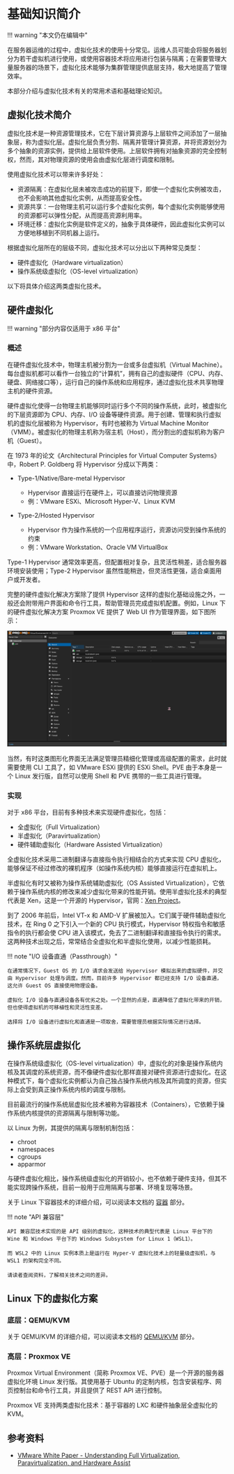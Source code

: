 # 基础知识简介

!!! warning "本文仍在编辑中"

在服务器运维的过程中，虚拟化技术的使用十分常见。运维人员可能会将服务器划分为若干虚拟机进行使用，或使用容器技术将应用进行包装与隔离；在需要管理大量服务器的场景下，虚拟化技术能够为集群管理提供底层支持，极大地提高了管理效率。

本部分介绍与虚拟化技术有关的常用术语和基础理论知识。

## 虚拟化技术简介

虚拟化技术是一种资源管理技术，它在下层计算资源与上层软件之间添加了一层抽象层，称为虚拟化层。虚拟化层负责分割、隔离并管理计算资源，并将资源划分为多个抽象的资源实例，提供给上层软件使用。上层软件拥有对抽象资源的完全控制权，然而，其对物理资源的使用会由虚拟化层进行调度和限制。

使用虚拟化技术可以带来许多好处：

- 资源隔离：在虚拟化层未被攻击成功的前提下，即使一个虚拟化实例被攻击，也不会影响其他虚拟化实例，从而提高安全性。
- 资源共享：一台物理主机可以运行多个虚拟化实例，每个虚拟化实例能够使用的资源都可以弹性分配，从而提高资源利用率。
- 环境迁移：虚拟化实例是软件定义的，抽象于具体硬件，因此虚拟化实例可以方便地移植到不同机器上运行。

根据虚拟化层所在的层级不同，虚拟化技术可以分出以下两种常见类型：

- 硬件虚拟化（Hardware virtualization）
- 操作系统级虚拟化（OS-level virtualization）

以下将具体介绍这两类虚拟化技术。

## 硬件虚拟化

!!! warning "部分内容仅适用于 x86 平台"

### 概述

在硬件虚拟化技术中，物理主机被分割为一台或多台虚拟机（Virtual Machine）。每台虚拟机都可以看作一台独立的“计算机”，拥有自己的虚拟硬件（CPU、内存、硬盘、网络接口等），运行自己的操作系统和应用程序，通过虚拟化技术共享物理主机的硬件资源。

硬件虚拟化使得一台物理主机能够同时运行多个不同的操作系统，此时，被虚拟化的下层资源即为 CPU、内存、I/O 设备等硬件资源。用于创建、管理和执行虚拟机的虚拟化层被称为 Hypervisor，有时也被称为 Virtual Machine Monitor（VMM）。被虚拟化的物理主机称为宿主机（Host），而分割出的虚拟机称为客户机（Guest）。

在 1973 年的论文《Architectural Principles for Virtual Computer Systems》中，Robert P. Goldberg 将 Hypervisor 分成以下两类：

- Type-1/Native/Bare-metal Hypervisor

    - Hypervisor 直接运行在硬件上，可以直接访问物理资源
    - 例：VMware ESXi、Microsoft Hyper-V、Linux KVM

- Type-2/Hosted Hypervisor

    - Hypervisor 作为操作系统的一个应用程序运行，资源访问受到操作系统的约束
    - 例：VMware Workstation、Oracle VM VirtualBox

Type-1 Hypervisor 通常效率更高，但配置相对复杂，且灵活性稍差，适合服务器环境安装使用；Type-2 Hypervisor 虽然性能稍逊，但灵活性更强，适合桌面用户或开发者。

完整的硬件虚拟化解决方案除了提供 Hypervisor 这样的虚拟化基础设施之外，一般还会附带用户界面和命令行工具，帮助管理员完成虚拟机配置。例如，Linux 下的硬件虚拟化解决方案 Proxmox VE 提供了 Web UI 作为管理界面，如下图所示：

![Web UI in PVE](../../images/pve-web-ui.jpg)

当然，有时这类图形化界面无法满足管理员精细化管理或高级配置的需求，此时就需要使用 CLI 工具了，如 VMware ESXi 提供的 ESXi Shell。PVE 由于本身是一个 Linux 发行版，自然可以使用 Shell 和 PVE 携带的一些工具进行管理。

### 实现

对于 x86 平台，目前有多种技术来实现硬件虚拟化，包括：

- 全虚拟化（Full Virtualization）
- 半虚拟化（Paravirtualization）
- 硬件辅助虚拟化（Hardware Assisted Virtualization）

全虚拟化技术采用二进制翻译与直接指令执行相结合的方式来实现 CPU 虚拟化，能够保证不经过修改的裸机程序（如操作系统内核）能够直接运行在虚拟机上。

半虚拟化有时又被称为操作系统辅助虚拟化（OS Assisted Virtualization），它依赖于操作系统内核的修改来减少虚拟化带来的性能开销。使用半虚拟化技术的典型代表是 Xen，这是一个开源的 Hypervisor，官网：[Xen Project](https://xenproject.org/)。

<!-- TODO: 需要一些性能损耗的具体数据，我没有具体测试的数据 -->

到了 2006 年前后，Intel VT-x 和 AMD-V 扩展被加入。它们属于硬件辅助虚拟化技术，在 Ring 0 之下引入一个新的 CPU 执行模式，Hypervisor 特权指令和敏感指令的执行都会使 CPU 进入该模式，免去了二进制翻译和直接指令执行的需求。这两种技术出现之后，常常结合全虚拟化和半虚拟化使用，以减少性能损耗。

!!! note "I/O 设备直通（Passthrough）"

    在通常情况下，Guest OS 的 I/O 请求会发送给 Hypervisor 模拟出来的虚拟硬件，并交由 Hypervisor 处理与调度。然而，目前许多 Hypervisor 都已经支持 I/O 设备直通，这允许 Guest OS 直接使用物理设备。
    
    虚拟化 I/O 设备与直通设备各有优劣之处。一个显然的点是，直通降低了虚拟化带来的开销，但也使得虚拟机的可移植性和灵活性变差。
    
    选择将 I/O 设备进行虚拟化和直通是一项取舍，需要管理员根据实际情况进行选择。

## 操作系统层虚拟化

<!-- TODO: 这里应该是一个技术 Overview 和术语介绍的区域，其中的知识或许不应该局限于某一特定 OS（尤其是 Linux 下的容器技术） -->

在操作系统级虚拟化（OS-level virtualization）中，虚拟化的对象是操作系统内核及其调度的系统资源，而不像硬件虚拟化那样直接对硬件资源进行虚拟化。在这种模式下，每个虚拟化实例都认为自己独占操作系统内核及其所调度的资源，但实际上会受到真正操作系统内核的调度与限制。

目前最流行的操作系统层虚拟化技术被称为容器技术（Containers），它依赖于操作系统内核提供的资源隔离与限制等功能。

以 Linux 为例，其提供的隔离与限制机制包括：

- chroot
- namespaces
- cgroups
- apparmor

与硬件虚拟化相比，操作系统级虚拟化的开销较小，也不依赖于硬件支持，但其不能实现跨操作系统，目前一般用于应用隔离与部署、环境复现等场景。

关于 Linux 下容器技术的详细介绍，可以阅读本文档的 [容器](/ops/virtualization/container) 部分。

!!! note "API 兼容层"

    API 兼容层技术实现的是 API 级别的虚拟化，这种技术的典型代表是 Linux 平台下的 Wine 和 Windows 平台下的 Windows Subsystem for Linux 1（WSL1）。
    
    而 WSL2 中的 Linux 实例本质上是运行在 Hyper-V 虚拟化技术上的轻量级虚拟机，与 WSL1 的架构完全不同。
    
    请读者查阅资料，了解相关技术之间的差异。

## Linux 下的虚拟化方案

### 底层：QEMU/KVM

关于 QEMU/KVM 的详细介绍，可以阅读本文档的 [QEMU/KVM](/ops/virtualization/qemu-kvm) 部分。

### 高层：Proxmox VE

Proxmox Virtual Environment（简称 Proxmox VE、PVE）是一个开源的服务器虚拟化环境 Linux 发行版。其使用基于 Ubuntu 的定制内核，包含安装程序、网页控制台和命令行工具，并且提供了 REST API 进行控制。

Proxmox VE 支持两类虚拟化技术：基于容器的 LXC 和硬件抽象层全虚拟化的 KVM。

## 参考资料

<!-- FIXME: 这个资料官网没了，看看怎么处理 -->

- [VMware White Paper - Understanding Full Virtualization, Paravirtualization, and Hardware Assist](#_7)
